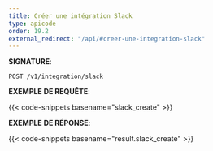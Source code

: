 ```yaml
---
title: Créer une intégration Slack
type: apicode
order: 19.2
external_redirect: "/api/#creer-une-integration-slack"
---
```


**SIGNATURE**:

`POST /v1/integration/slack`

**EXEMPLE DE REQUÊTE**:

{{< code-snippets basename="slack_create" >}}

**EXEMPLE DE RÉPONSE**:

{{< code-snippets basename="result.slack_create" >}}
